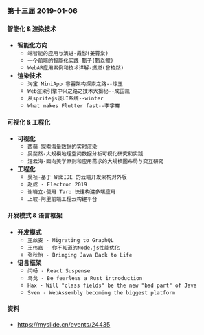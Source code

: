 ### 第十三届 2019-01-06

#### 智能化 & 渲染技术
* **智能化方向**
  * `端智能的应用与演进-霞影(姜霄棠)`
  * `一个前端的智能化实践-甄子(甄焱鲲)`
  * `WebAR应用案例和技术详解-燃燃(曾柏然)`
* **渲染技术**
  * `淘宝 MiniApp 容器架构探索之路--炼玉`
  * `Web渲染引擎中兴之路之技术大揭秘--成国凯`
  * `从spritejs谈UI系统--winter`
  * `What makes Flutter fast--李宇骞`

#### 可视化 & 工程化
* **可视化**
  * `西萌-探索海量数据的实时渲染`
  * `吴斐然-大规模地理空间数据分析可视化研究和实践`
  * `汪云海-面向美学原则和应用需求的大规模图布局与交互研究`
* **工程化**
  * `昊祯-基于 WebIDE 的云端开发架构对外版`
  * `赵成 - Electron 2019`
  * `谢晓立-使用 Taro 快速构建多端应用`
  * `上坡-阿里前端工程云构建平台`

#### 开发模式 & 语言框架
* **开发模式**
  * `王啟安 - Migrating to GraphQL`
  * `王伟嘉 - 你不知道的Node.js性能优化`
  * `张秋怡 - Bringing Java Back to Life`
* **语言框架**
  * `闫畅 - React Suspense`
  * `乌戈 - Be fearless a Rust introduction`
  * `Hax - Will "class fields" be the new "bad part" of Java`
  * `Sven - WebAssembly becoming the biggest platform`

#### 资料
* https://myslide.cn/events/24435